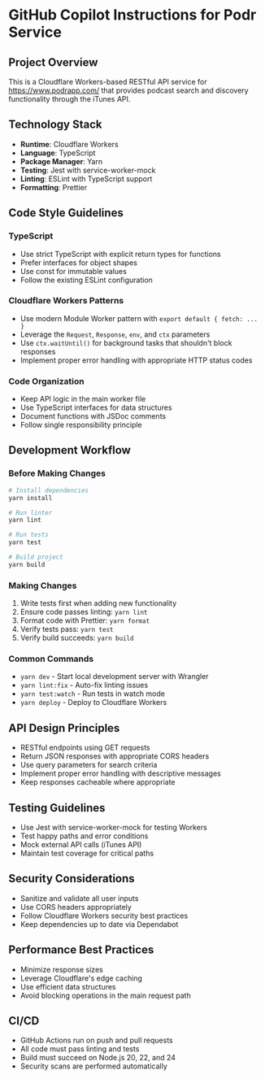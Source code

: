 # GitHub Copilot Instructions for Podr Service

## Project Overview
This is a Cloudflare Workers-based RESTful API service for https://www.podrapp.com/ that provides podcast search and discovery functionality through the iTunes API.

## Technology Stack
- **Runtime**: Cloudflare Workers
- **Language**: TypeScript
- **Package Manager**: Yarn
- **Testing**: Jest with service-worker-mock
- **Linting**: ESLint with TypeScript support
- **Formatting**: Prettier

## Code Style Guidelines

### TypeScript
- Use strict TypeScript with explicit return types for functions
- Prefer interfaces for object shapes
- Use const for immutable values
- Follow the existing ESLint configuration

### Cloudflare Workers Patterns
- Use modern Module Worker pattern with `export default { fetch: ... }`
- Leverage the `Request`, `Response`, `env`, and `ctx` parameters
- Use `ctx.waitUntil()` for background tasks that shouldn't block responses
- Implement proper error handling with appropriate HTTP status codes

### Code Organization
- Keep API logic in the main worker file
- Use TypeScript interfaces for data structures
- Document functions with JSDoc comments
- Follow single responsibility principle

## Development Workflow

### Before Making Changes
```bash
# Install dependencies
yarn install

# Run linter
yarn lint

# Run tests
yarn test

# Build project
yarn build
```

### Making Changes
1. Write tests first when adding new functionality
2. Ensure code passes linting: `yarn lint`
3. Format code with Prettier: `yarn format`
4. Verify tests pass: `yarn test`
5. Verify build succeeds: `yarn build`

### Common Commands
- `yarn dev` - Start local development server with Wrangler
- `yarn lint:fix` - Auto-fix linting issues
- `yarn test:watch` - Run tests in watch mode
- `yarn deploy` - Deploy to Cloudflare Workers

## API Design Principles
- RESTful endpoints using GET requests
- Return JSON responses with appropriate CORS headers
- Use query parameters for search criteria
- Implement proper error handling with descriptive messages
- Keep responses cacheable where appropriate

## Testing Guidelines
- Use Jest with service-worker-mock for testing Workers
- Test happy paths and error conditions
- Mock external API calls (iTunes API)
- Maintain test coverage for critical paths

## Security Considerations
- Sanitize and validate all user inputs
- Use CORS headers appropriately
- Follow Cloudflare Workers security best practices
- Keep dependencies up to date via Dependabot

## Performance Best Practices
- Minimize response sizes
- Leverage Cloudflare's edge caching
- Use efficient data structures
- Avoid blocking operations in the main request path

## CI/CD
- GitHub Actions run on push and pull requests
- All code must pass linting and tests
- Build must succeed on Node.js 20, 22, and 24
- Security scans are performed automatically
